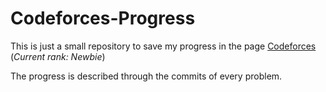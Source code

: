 # Codeforces-Progress

This is just a small repository to save my progress in the page [Codeforces](https://codeforces.com/) (*Current rank: Newbie*)

The progress is described through the commits of every problem.

